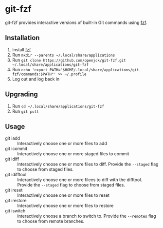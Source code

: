 # git-fzf

git-fzf provides interactive versions of built-in Git commands using
[fzf](https://github.com/junegunn/fzf).

## Installation

1. Install [fzf](https://github.com/junegunn/fzf)
2. Run `mkdir --parents ~/.local/share/applications`
3. Run
   `git clone https://github.com/openjck/git-fzf.git ~/.local/share/applications/git-fzf`
4. Run
   `echo 'export PATH="$HOME/.local/share/applications/git-fzf/commands:$PATH"' >> ~/.profile`
5. Log out and log back in

## Upgrading

1. Run `cd ~/.local/share/applications/git-fzf`
2. Run `git pull`

## Usage

<dl>
  <dt>
    git iadd
  </dt>
  <dd>
    Interactively choose one or more files to add
  </dd>

  <dt>
    git icommit
  </dt>
  <dd>
    Interactively choose one or more staged files to commit
  </dd>

  <dt>
    git idiff
  </dt>
  <dd>
    Interactively choose one or more files to diff. Provide the
    <code>--staged</code> flag to choose from staged files.
  </dd>

  <dt>
    git idifftool
  </dt>
  <dd>
    Interactively choose one or more filees to diff with the difftool. Provide
    the <code>--staged</code> flag to choose from staged files.
  </dd>

  <dt>
    git ireset
  </dt>
  <dd>
    Interactively choose one or more files to reset
  </dd>

  <dt>
    git irestore
  </dt>
  <dd>
    Interactively choose one or more files to restore
  </dd>

  <dt>
    git iswitch
  </dt>
  <dd>
    Interactively choose a branch to switch to. Provide the
    <code>--remotes</code> flag to choose from remote branches.
  </dd>
</dl>
